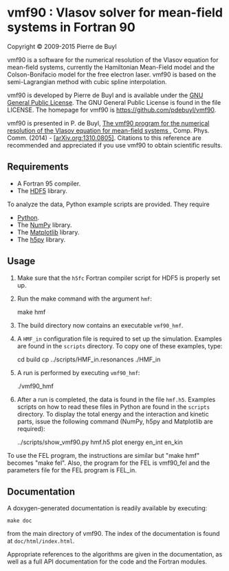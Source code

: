 vmf90 : Vlasov solver for mean-field systems in Fortran 90
==========================================================

Copyright © 2009-2015 Pierre de Buyl

vmf90 is a software for the numerical resolution of the Vlasov equation for 
mean-field systems, currently the Hamiltonian Mean-Field model and the
Colson-Bonifacio model for the free electron laser. vmf90 is based
on the semi-Lagrangian method with cubic spline interpolation.

vmf90 is developed by Pierre de Buyl and is available under the [GNU General 
Public License](http://www.gnu.org/licenses/gpl.html).
The GNU General Public License is found in the file LICENSE.
The homepage for vmf90 is <https://github.com/pdebuyl/vmf90>.

vmf90 is presented in P. de Buyl, [The vmf90 program for the numerical
resolution of the Vlasov equation for mean-field systems
](http://dx.doi.org/10.1016/j.cpc.2014.03.004), Comp. Phys. Comm. (2014) -
[[arXiv.org:1310.0805]](http://arxiv.org/abs/1310.0805).
Citations to this reference are recommended and appreciated if you use vmf90 to
obtain scientific results.


Requirements
------------

* A Fortran 95 compiler.
* The [HDF5](http://www.hdfgroup.org/HDF5/) library.

To analyze the data, Python example scripts are provided. They require

* [Python](http://python.org/).
* The [NumPy](http://numpy.scipy.org/) library.
* The [Matplotlib](http://matplotlib.sourceforge.net/) library.
* The [h5py](http://www.h5py.org/) library.

Usage
-----

1. Make sure that the ``h5fc`` Fortran compiler script for HDF5 is properly set
   up.
2. Run the make command with the argument ``hmf``:

    make hmf

3. The build directory now contains an executable ``vmf90_hmf``.
4. A ``HMF_in`` configuration file is required to set up the
   simulation. Examples are found in the ``scripts`` directory. To copy one of
   these examples, type:

    cd build
    cp ../scripts/HMF_in.resonances ./HMF_in

7. A run is performed by executing ``vmf90_hmf``:

    ./vmf90_hmf

8. After a run is completed, the data is found in the file ``hmf.h5``. Examples
   scripts on how to read these files in Python are found in the ``scripts``
   directory. To display the total energy and the interaction and kinetic parts,
   issue the following command (NumPy, h5py and Matplotlib are required):

    ../scripts/show_vmf90.py hmf.h5 plot energy en_int en_kin

To use the FEL program, the instructions are similar but "make hmf" becomes
"make fel". Also, the program for the FEL is vmf90_fel and the parameters file
for the FEL program is FEL_in.

Documentation
-------------

A doxygen-generated documentation is readily available by executing:

    make doc

from the main directory of vmf90. The index of the documentation is found at
``doc/html/index.html``.

Appropriate references to the algorithms are given in the documentation, as well
as a full API documentation for the code and the Fortran modules.

